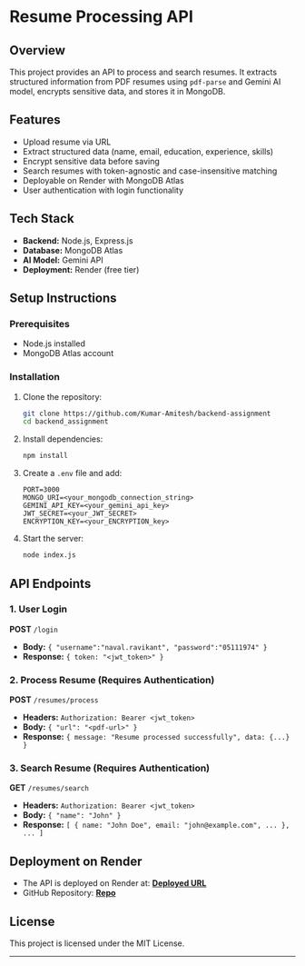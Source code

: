 # Resume Processing API

## Overview
This project provides an API to process and search resumes. It extracts structured information from PDF resumes using `pdf-parse` and Gemini AI model, encrypts sensitive data, and stores it in MongoDB.

## Features
- Upload resume via URL
- Extract structured data (name, email, education, experience, skills)
- Encrypt sensitive data before saving
- Search resumes with token-agnostic and case-insensitive matching
- Deployable on Render with MongoDB Atlas
- User authentication with login functionality

## Tech Stack
- **Backend:** Node.js, Express.js
- **Database:** MongoDB Atlas
- **AI Model:** Gemini API
- **Deployment:** Render (free tier)

## Setup Instructions
### Prerequisites
- Node.js installed
- MongoDB Atlas account

### Installation
1. Clone the repository:
   ```sh
   git clone https://github.com/Kumar-Amitesh/backend-assignment
   cd backend_assignment
   ```
2. Install dependencies:
   ```sh
   npm install
   ```
3. Create a `.env` file and add:
   ```env
   PORT=3000
   MONGO_URI=<your_mongodb_connection_string>
   GEMINI_API_KEY=<your_gemini_api_key>
   JWT_SECRET=<your_JWT_SECRET>
   ENCRYPTION_KEY=<your_ENCRYPTION_key>
   ```
4. Start the server:
   ```sh
   node index.js
   ```

## API Endpoints
### 1. User Login
**POST** `/login`
- **Body:** `{ "username":"naval.ravikant", "password":"05111974" }`
- **Response:** `{ token: "<jwt_token>" }`

### 2. Process Resume (Requires Authentication)
**POST** `/resumes/process`
- **Headers:** `Authorization: Bearer <jwt_token>`
- **Body:** `{ "url": "<pdf-url>" }`
- **Response:** `{ message: "Resume processed successfully", data: {...} }`

### 3. Search Resume (Requires Authentication)
**GET** `/resumes/search`
- **Headers:** `Authorization: Bearer <jwt_token>`
- **Body:** `{ "name": "John" }`
- **Response:** `[ { name: "John Doe", email: "john@example.com", ... }, ... ]`

## Deployment on Render
- The API is deployed on Render at: **[Deployed URL](https://backend-assignment-nfg5.onrender.com)**
- GitHub Repository: **[Repo](https://github.com/Kumar-Amitesh/backend-assignment)**

## License
This project is licensed under the MIT License.

---
